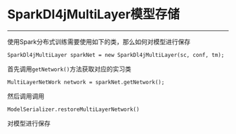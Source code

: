 # SparkDl4jMultiLayer模型存储
---


使用Spark分布式训练需要使用如下的类，那么如何对模型进行保存
```
SparkDl4jMultiLayer sparkNet = new SparkDl4jMultiLayer(sc, conf, tm);
```

首先调用`getNetwork()`方法获取对应的实习类
```
MultiLayerNetWork network = sparkNet.getNetwork();
```
然后调用调用
```
ModelSerializer.restoreMultiLayerNetwork()
```
对模型进行保存